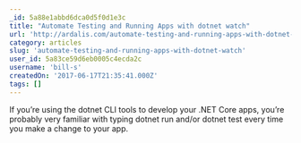 ```yaml
---
_id: 5a88e1abbd6dca0d5f0d1e3c
title: "Automate Testing and Running Apps with dotnet watch"
url: 'http://ardalis.com/automate-testing-and-running-apps-with-dotnet-watch'
category: articles
slug: 'automate-testing-and-running-apps-with-dotnet-watch'
user_id: 5a83ce59d6eb0005c4ecda2c
username: 'bill-s'
createdOn: '2017-06-17T21:35:41.000Z'
tags: []
---
```


If you’re using the dotnet CLI tools to develop your .NET Core apps, you’re probably very familiar with typing dotnet run and/or dotnet test every time you make a change to your app. 
